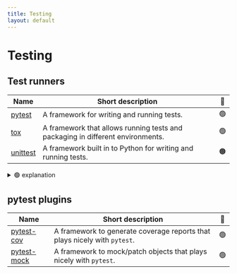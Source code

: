 ```yaml
---
title: Testing
layout: default
---
```


# Testing

## Test runners

| Name     | Short description | 🚦 |
| -------- | ------------------| :--: |
| [pytest](https://docs.pytest.org/en/stable/contents.html) | A framework for writing and running tests. | 🟢 |
| [tox](https://tox.wiki/en/latest/index.html) | A framework that allows running tests and packaging in different environments. | 🟢 |
| [unittest](https://docs.python.org/dev/library/unittest.html#module-unittest) | A framework built in to Python for writing and running tests. | 🟠 |

<details>
<summary>🟢 explanation</summary>
We recommend `pytest` over `unittest` because `pytest` tends to encourage a cleaner style, there are also extensive plugins and it's in widespread use.
</details>

## pytest plugins

| Name     | Short description | 🚦 |
| -------- | ------------------| :--: |
| [pytest-cov](https://pytest-cov.readthedocs.io/en/latest/index.html) | A framework to generate coverage reports that plays nicely with `pytest`. | 🟢 |
| [pytest-mock](https://pytest-mock.readthedocs.io/en/latest/index.html) | A framework to mock/patch objects that plays nicely with `pytest`. | 🟢 |
